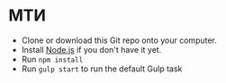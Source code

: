 # МТИ

* Clone or download this Git repo onto your computer.
* Install [Node.js](https://nodejs.org/en/) if you don't have it yet.
* Run `npm install`
* Run `gulp start` to run the default Gulp task

